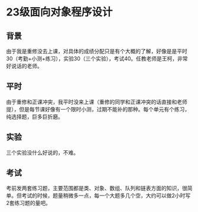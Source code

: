 # 23级面向对象程序设计
## 背景
由于我是重修没去上课，对具体的成绩分配只是有个大概的了解，好像是是平时30（考勤+小测+练习），实验30（三个实验），考试40。任教老师是王柯，非常好说话的老师。
## 平时
由于重修和正课冲突，我平时没来上课（重修的同学和正课冲突的话直接和老师提），但是每节课好像有一个限时小测，过期不能补的那种。每个单元有个练习，纯选择题，巨多巨折磨。
## 实验
三个实验没什么好说的，不难。
## 考试
考前发两套练习题，主要范围都是类、对象、数组、队列和链表方面的知识，很简单。但考试的时候，题量稍微多一点，每一个大题多几个空，大约可以做2小时写2套练习题的量吧。
